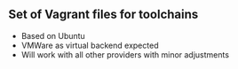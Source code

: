 ## Set of Vagrant files for toolchains

* Based on Ubuntu
* VMWare as virtual backend expected
* Will work with all other providers with minor adjustments